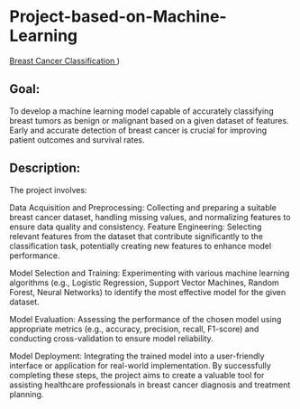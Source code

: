# Project-based-on-Machine-Learning
 [ Breast Cancer Classification ](https://colab.research.google.com/drive/1rBvCIew-iHIXaAeKrahXC9LJGFK-A-J4?usp=drive_link))


## Goal: 
To develop a machine learning model capable of accurately classifying breast tumors as benign or malignant based on a given dataset of features. Early and accurate detection of breast cancer is crucial for improving patient outcomes and survival rates.

## Description:
The project involves:

Data Acquisition and Preprocessing: Collecting and preparing a suitable breast cancer dataset, handling missing values, and normalizing features to ensure data quality and consistency.
Feature Engineering: Selecting relevant features from the dataset that contribute significantly to the classification task, potentially creating new features to enhance model performance.

Model Selection and Training: Experimenting with various machine learning algorithms (e.g., Logistic Regression, Support Vector Machines, Random Forest, Neural Networks) to identify the most effective model for the given dataset.

Model Evaluation: Assessing the performance of the chosen model using appropriate metrics (e.g., accuracy, precision, recall, F1-score) and conducting cross-validation to ensure model reliability.

Model Deployment: Integrating the trained model into a user-friendly interface or application for real-world implementation.
By successfully completing these steps, the project aims to create a valuable tool for assisting healthcare professionals in breast cancer diagnosis and treatment planning.
